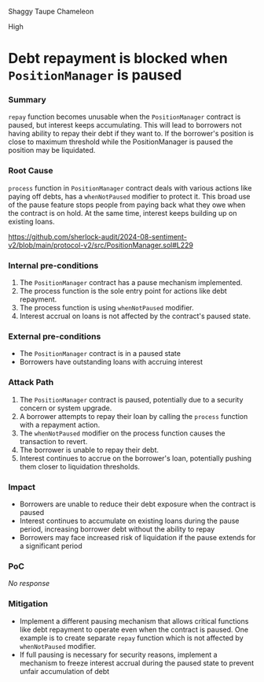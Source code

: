 Shaggy Taupe Chameleon

High

# Debt repayment is blocked when `PositionManager` is paused

### Summary

`repay` function becomes unusable when the `PositionManager` contract is paused, but interest keeps accumulating. This will lead to borrowers not having ability to repay their debt if they want to. If the borrower's position is close to maximum threshold while the PositionManager is paused the position may be liquidated.


### Root Cause

`process` function in `PositionManager` contract deals with  various actions like paying off debts, has a `whenNotPaused` modifier to protect it. This broad use of the pause feature stops people from paying back what they owe when the contract is on hold. At the same time, interest keeps building up on existing loans.

https://github.com/sherlock-audit/2024-08-sentiment-v2/blob/main/protocol-v2/src/PositionManager.sol#L229

### Internal pre-conditions

1. The `PositionManager` contract has a pause mechanism implemented.
2. The process function is the sole entry point for actions like debt repayment.
3. The process function is using `whenNotPaused` modifier.
4. Interest accrual on loans is not affected by the contract's paused state.

### External pre-conditions

 - The `PositionManager` contract is in a paused state
 - Borrowers have outstanding loans with accruing interest

### Attack Path

1. The `PositionManager` contract is paused, potentially due to a security concern or system upgrade.
2. A borrower attempts to repay their loan by calling the `process` function with a repayment action.
3. The `whenNotPaused` modifier on the process function causes the transaction to revert.
4. The borrower is unable to repay their debt.
5. Interest continues to accrue on the borrower's loan, potentially pushing them closer to liquidation thresholds.

### Impact

- Borrowers are unable to reduce their debt exposure when the contract is paused
- Interest continues to accumulate on existing loans during the pause period, increasing borrower debt without the ability to repay
- Borrowers may face increased risk of liquidation if the pause extends for a significant period


### PoC

_No response_

### Mitigation

- Implement a different pausing mechanism that allows critical functions like debt repayment to operate even when the contract is paused. One example is to create separate `repay` function which is not affected by `whenNotPaused` modifier.
- If full pausing is necessary for security reasons, implement a mechanism to freeze interest accrual during the paused state to prevent unfair accumulation of debt
